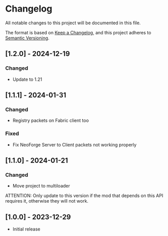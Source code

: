 # Changelog

All notable changes to this project will be documented in this file.

The format is based on [Keep a Changelog](https://keepachangelog.com/en/1.0.0/),
and this project adheres to [Semantic Versioning](https://semver.org/spec/v2.0.0.html).

## [1.2.0] - 2024-12-19

### Changed

- Update to 1.21


## [1.1.1] - 2024-01-31

### Changed

- Registry packets on Fabric client too

### Fixed

- Fix NeoForge Server to Client packets not working properly

## [1.1.0] - 2024-01-21

### Changed

- Move project to multiloader

ATTENTION: Only update to this version if the mod that depends on this API requires it, otherwise they will not work.

## [1.0.0] - 2023-12-29

- Initial release
